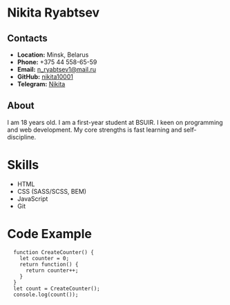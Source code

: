 # Nikita Ryabtsev

## Contacts

- **Location:** Minsk, Belarus
- **Phone:** +375 44 558-65-59
- **Email:** [n_ryabtsev1@mail.ru](n_ryabtsev1@mail.ru)
- **GitHub:** [nikita10001](https://github.com/nikita10001)
- **Telegram:** [Nikita](https://t.me/n_ryabtsev1)

## About

I am 18 years old. I am a first-year student at BSUIR. I keen on programming and web development. My core strengths is fast learning and self-discipline.

# Skills

- HTML
- CSS (SASS/SCSS, BEM)
- JavaScript
- Git

# Code Example

```
  function CreateCounter() {
    let counter = 0;
    return function() {
      return counter++;
    }
  }
  let count = CreateCounter();
  console.log(count());
```
